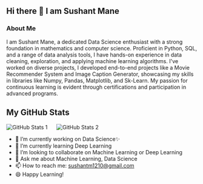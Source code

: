 ## Hi there 👋 I am Sushant Mane

### About Me

I am Sushant Mane, a dedicated Data Science enthusiast with a strong foundation in mathematics and computer science. Proficient in Python, SQL, and a range of data analysis tools, I have hands-on experience in data cleaning, exploration, and applying machine learning algorithms.
I've worked on diverse projects, I developed end-to-end projects like a Movie Recommender System and Image Caption Generator, showcasing my skills in libraries like Numpy, Pandas, Matplotlib, and Sk-Learn. My passion for continuous learning is evident through certifications and participation in advanced programs.


## My GitHub Stats

![GitHub Stats 1](https://github-readme-stats.vercel.app/api?username=Sushant2802)   &nbsp;&nbsp;&nbsp;&nbsp;      ![GitHub Stats 2](https://github-readme-stats.vercel.app/api/top-langs/?username=Sushant2802)




- 🔭 I’m currently working on Data Science✨
- 🌱 I’m currently learning Deep Learning
- 👯 I’m looking to collaborate on Machine Learning or Deep Learning
- 💬 Ask me about Machine Learning, Data Science
- 📫 How to reach me: sushantm1210@gmail.com
- :smile: Happy Learning!

<!--
**Sushant2802/Sushant2802** is a ✨ _special_ ✨ repository because its `README.md` (this file) appears on your GitHub profile.

Here are some ideas to get you started:

- 🔭 I’m currently working on ...
- 🌱 I’m currently learning ...
- 👯 I’m looking to collaborate on ...
- 🤔 I’m looking for help with ...
- 💬 Ask me about ...
- 📫 How to reach me: ...
- 😄 Pronouns: ...
- ⚡ Fun fact: ...
-->
